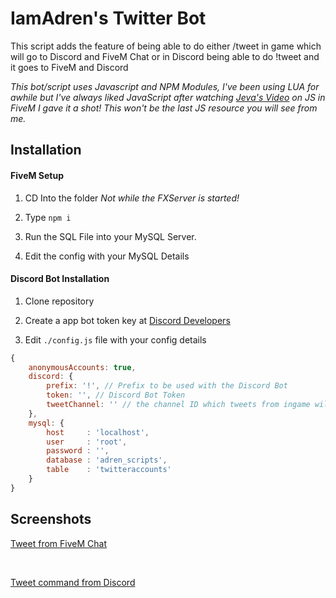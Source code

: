 <h1>IamAdren's Twitter Bot</h1>
<p>This script adds the feature of being able to do either /tweet in game which will go to Discord and FiveM Chat or in Discord being able to do !tweet and it goes to FiveM and Discord</p>

*This bot/script uses Javascript and NPM Modules, I've been using LUA for awhile but I've always liked JavaScript after watching [Jeva's Video](https://www.youtube.com/channel/UCI7x329xu2rLbtVvFPVIhiQ) on JS in FiveM I gave it a shot! This won't be the last JS resource you will see from me.*

## Installation
#### FiveM Setup
1. CD Into the folder *Not while the FXServer is started!*

2. Type ```npm i```

3. Run the SQL File into your MySQL Server.

4. Edit the config with your MySQL Details

#### Discord Bot Installation 
1. Clone repository

2. Create a app bot token key at [Discord Developers](https://discordapp.com/developers/applications/me)

3. Edit ```./config.js``` file with your config details
```javascript
{
    anonymousAccounts: true,
    discord: {
        prefix: '!', // Prefix to be used with the Discord Bot
        token: '', // Discord Bot Token
        tweetChannel: '' // the channel ID which tweets from ingame will go to
    },
    mysql: {
        host     : 'localhost',
        user     : 'root',
        password : '',
        database : 'adren_scripts',
        table    : 'twitteraccounts'
    }
}
```

## Screenshots
<p><u>Tweet from FiveM Chat</u></p>
<img src="https://i.imgur.com/wRo841E.jpeg" alt="">
<img src="https://i.imgur.com/ceGQlea.png" alt="">

<p><u>Tweet command from Discord</u></p>
<img src="https://i.imgur.com/3SpdB1f.png" alt="">
<img src="https://i.imgur.com/sSMfxCt.png" alt="">
